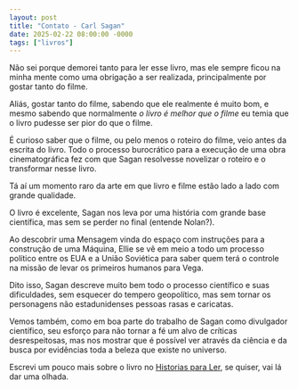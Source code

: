 ```yaml
---
layout: post
title: "Contato - Carl Sagan"
date: 2025-02-22 08:00:00 -0000
tags: ["livros"]
---
```

Não sei porque demorei tanto para ler esse livro, mas ele sempre ficou na minha mente como uma obrigação a ser realizada, principalmente por gostar tanto do filme.

Aliás, gostar tanto do filme, sabendo que ele realmente é muito bom, e mesmo sabendo que normalmente *o livro é melhor que o filme* eu temia que o livro pudesse ser pior do que o filme.

É curioso saber que o filme, ou pelo menos o roteiro do filme, veio antes da escrita do livro. Todo o processo burocrático para a execução de uma obra cinematográfica fez com que Sagan resolvesse novelizar o roteiro e o transformar nesse livro.

Tá aí um momento raro da arte em que livro e filme estão lado a lado com grande qualidade.

O livro é excelente, Sagan nos leva por uma história com grande base científica, mas sem se perder no final (entende Nolan?).

Ao descobrir uma Mensagem vinda do espaço com instruções para a construção de uma Máquina, Ellie se vê em meio a todo um processo político entre os EUA e a União Soviética para saber quem terá o controle na missão de levar os primeiros humanos para Vega.

Dito isso, Sagan descreve muito bem todo o processo científico e suas dificuldades, sem esquecer do tempero geopolítico, mas sem tornar os personagens não estadunidenses pessoas rasas e caricatas.

Vemos também, como em boa parte do trabalho de Sagan como divulgador científico, seu esforço para não tornar a fé um alvo de críticas desrespeitosas, mas nos mostrar que é possível ver através da ciência e da busca por evidências toda a beleza que existe no universo.

Escrevi um pouco mais sobre o livro no <a href="https://historiasparaler.blogspot.com/2025/02/contato-carl-sagan.html">Historias para Ler</a>, se quiser, vai lá dar uma olhada.
